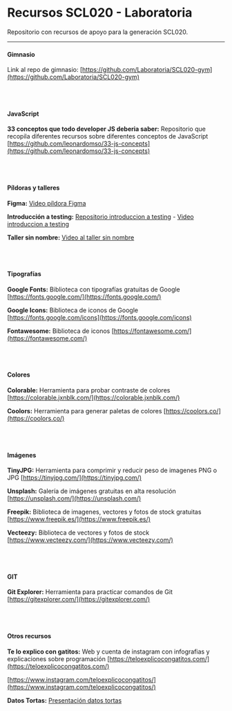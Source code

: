 # Recursos SCL020 - Laboratoria

Repositorio con recursos de apoyo para la generación SCL020.

---

#### Gimnasio

Link al repo de gimnasio: [https://github.com/Laboratoria/SCL020-gym](https://github.com/Laboratoria/SCL020-gym)

<br>
<br>

#### JavaScript

**33 conceptos que todo developer JS deberia saber:** Repositorio que recopila diferentes recursos sobre diferentes conceptos de JavaScript
[https://github.com/leonardomso/33-js-concepts](https://github.com/leonardomso/33-js-concepts)

<br>
<br>

#### Píldoras y talleres

**Figma:** [Video píldora Figma](https://drive.google.com/file/d/1LEbUE_XAMyevIZmNvAD3OhHBy1PkKwFZ/view)

**Introducción a testing:** [Repositorio introduccion a testing](https://github.com/msantelices/taller-testing-SCL020) - [Video introduccion a testing](https://drive.google.com/file/d/1fvyO64gjpVwBkJc8d0OUPLOrtBT9fq4M/view?usp=sharing)

**Taller sin nombre:** [Video al taller sin nombre](https://drive.google.com/file/d/1VWQYa3UteAGYwB40c2KMbm8REue6SRLv/view)

<br>
<br>

#### Tipografías

**Google Fonts:** Biblioteca con tipografías gratuitas de Google
[https://fonts.google.com/](https://fonts.google.com/)

**Google Icons:** Biblioteca de iconos de Google
[https://fonts.google.com/icons](https://fonts.google.com/icons)

**Fontawesome:** Biblioteca de iconos
[https://fontawesome.com/](https://fontawesome.com/)

<br>
<br>

#### Colores

**Colorable:** Herramienta para probar contraste de colores
[https://colorable.jxnblk.com/](https://colorable.jxnblk.com/)

**Coolors:** Herramienta para generar paletas de colores
[https://coolors.co/](https://coolors.co/)

<br>
<br>

#### Imágenes

**TinyJPG:** Herramienta para comprimir y reducir peso de imagenes PNG o JPG
[https://tinyjpg.com/](https://tinyjpg.com/)

**Unsplash:** Galería de imágenes gratuitas en alta resolución
[https://unsplash.com/](https://unsplash.com/)

**Freepik:** Biblioteca de imagenes, vectores y fotos de stock gratuitas
[https://www.freepik.es/](https://www.freepik.es/)

**Vecteezy:** Biblioteca de vectores y fotos de stock
[https://www.vecteezy.com/](https://www.vecteezy.com/)

<br>
<br>

#### GIT

**Git Explorer:** Herramienta para practicar comandos de Git
[https://gitexplorer.com/](https://gitexplorer.com/)

<br>
<br>

#### Otros recursos

**Te lo explico con gatitos:** Web y cuenta de instagram con infografias y explicaciones sobre programación
[https://teloexplicocongatitos.com/](https://teloexplicocongatitos.com/)

[https://www.instagram.com/teloexplicocongatitos/](https://www.instagram.com/teloexplicocongatitos/)

**Datos Tortas:** [Presentación datos tortas](https://docs.google.com/presentation/d/1cL9j13xP7MJmJSDUdpfV2Dsh4RHMp4pl/edit?usp=sharing&ouid=100613322272875710395&rtpof=true&sd=true)